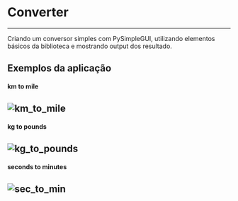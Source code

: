 # Converter
---

Criando um conversor simples com PySimpleGUI, utilizando elementos básicos da biblioteca e mostrando output
dos resultado.

## Exemplos da aplicação
    
#### km to mile

![km_to_mile](https://media.discordapp.net/attachments/887544607599120404/980275209712042044/Capturar.PNG)
---


#### kg to pounds

![kg_to_pounds](https://media.discordapp.net/attachments/887544607599120404/980275209070333962/Capturar2.PNG)
---

#### seconds to minutes

![sec_to_min](https://media.discordapp.net/attachments/887544607599120404/980275209414275152/Capturar3.PNG)
---

